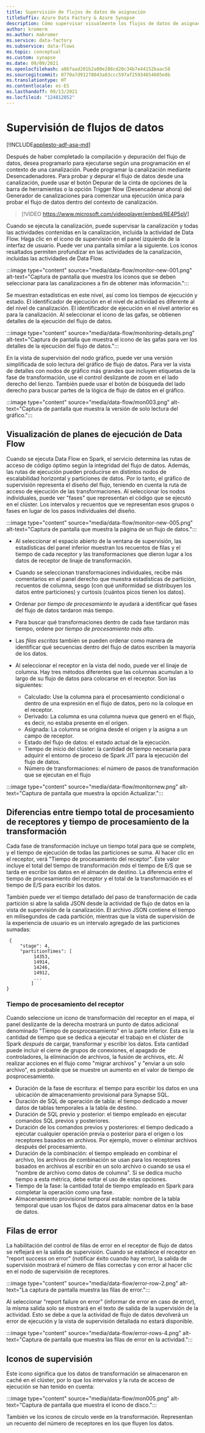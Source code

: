 ```yaml
---
title: Supervisión de flujos de datos de asignación
titleSuffix: Azure Data Factory & Azure Synapse
description: Cómo supervisar visualmente los flujos de datos de asignación en Azure Data Factory y Synapse Analytics
author: kromerm
ms.author: makromer
ms.service: data-factory
ms.subservice: data-flows
ms.topic: conceptual
ms.custom: synapse
ms.date: 09/09/2021
ms.openlocfilehash: a86faad201b2a00e288cd20c34b7e44152baac58
ms.sourcegitcommit: 0770a7d91278043a83ccc597af25934854605e8b
ms.translationtype: HT
ms.contentlocale: es-ES
ms.lasthandoff: 09/13/2021
ms.locfileid: "124812052"
---
```

# <a name="monitor-data-flows"></a>Supervisión de flujos de datos

[!INCLUDE[appliesto-adf-asa-md](includes/appliesto-adf-asa-md.md)]

Después de haber completado la compilación y depuración del flujo de datos, desea programarlo para ejecutarse según una programación en el contexto de una canalización. Puede programar la canalización mediante Desencadenadores. Para probar y depurar el flujo de datos desde una canalización, puede usar el botón Depurar de la cinta de opciones de la barra de herramientas o la opción Trigger Now (Desencadenar ahora) del Generador de canalizaciones para comenzar una ejecución única para probar el flujo de datos dentro del contexto de canalización.

> [!VIDEO https://www.microsoft.com/videoplayer/embed/RE4P5pV]

Cuando se ejecuta la canalización, puede supervisar la canalización y todas las actividades contenidas en la canalización, incluida la actividad de Data Flow. Haga clic en el icono de supervisión en el panel izquierdo de la interfaz de usuario. Puede ver una pantalla similar a la siguiente. Los iconos resaltados permiten profundizar en las actividades de la canalización, incluidas las actividades de Data Flow.

:::image type="content" source="media/data-flow/monitor-new-001.png" alt-text="Captura de pantalla que muestra los iconos que se deben seleccionar para las canalizaciones a fin de obtener más información.":::

Se muestran estadísticas en este nivel, así como los tiempos de ejecución y estado. El identificador de ejecución en el nivel de actividad es diferente al del nivel de canalización. El identificador de ejecución en el nivel anterior es para la canalización. Al seleccionar el icono de las gafas, se obtienen detalles de la ejecución del flujo de datos.

:::image type="content" source="media/data-flow/monitoring-details.png" alt-text="Captura de pantalla que muestra el icono de las gafas para ver los detalles de la ejecución del flujo de datos.":::

En la vista de supervisión del nodo gráfico, puede ver una versión simplificada de solo lectura del gráfico de flujo de datos. Para ver la vista de detalles con nodos de gráfico más grandes que incluyen etiquetas de la fase de transformación, use el control deslizante de zoom en el lado derecho del lienzo. También puede usar el botón de búsqueda del lado derecho para buscar partes de la lógica de flujo de datos en el gráfico.

:::image type="content" source="media/data-flow/mon003.png" alt-text="Captura de pantalla que muestra la versión de solo lectura del gráfico.":::

## <a name="view-data-flow-execution-plans"></a>Visualización de planes de ejecución de Data Flow

Cuando se ejecuta Data Flow en Spark, el servicio determina las rutas de acceso de código óptimo según la integridad del flujo de datos. Además, las rutas de ejecución pueden producirse en distintos nodos de escalabilidad horizontal y particiones de datos. Por lo tanto, el gráfico de supervisión representa el diseño del flujo, teniendo en cuenta la ruta de acceso de ejecución de las transformaciones. Al seleccionar los nodos individuales, puede ver "fases" que representan el código que se ejecutó en el clúster. Los intervalos y recuentos que ve representan esos grupos o fases en lugar de los pasos individuales del diseño.

:::image type="content" source="media/data-flow/monitor-new-005.png" alt-text="Captura de pantalla que muestra la página de un flujo de datos.":::

* Al seleccionar el espacio abierto de la ventana de supervisión, las estadísticas del panel inferior muestran los recuentos de filas y el tiempo de cada receptor y las transformaciones que dieron lugar a los datos de receptor de linaje de transformación.

* Cuando se seleccionan transformaciones individuales, recibe más comentarios en el panel derecho que muestra estadísticas de partición, recuentos de columna, sesgo (con qué uniformidad se distribuyen los datos entre particiones) y curtosis (cuántos picos tienen los datos).

* Ordenar por *tiempo de procesamiento* le ayudará a identificar qué fases del flujo de datos tardaron más tiempo.

* Para buscar qué transformaciones dentro de cada fase tardaron más tiempo, ordene por *tiempo de procesamiento más alto*.

* Las *filas escritas* también se pueden ordenar como manera de identificar qué secuencias dentro del flujo de datos escriben la mayoría de los datos.

* Al seleccionar el receptor en la vista del nodo, puede ver el linaje de columna. Hay tres métodos diferentes que las columnas acumulan a lo largo de su flujo de datos para colocarse en el receptor. Son las siguientes:

  * Calculado: Use la columna para el procesamiento condicional o dentro de una expresión en el flujo de datos, pero no la coloque en el receptor.
  * Derivado: La columna es una columna nueva que generó en el flujo, es decir, no estaba presente en el origen.
  * Asignada: La columna se origina desde el origen y la asigna a un campo de receptor.
  * Estado del flujo de datos: el estado actual de la ejecución.
  * Tiempo de inicio del clúster: la cantidad de tiempo necesaria para adquirir el entorno de proceso de Spark JIT para la ejecución del flujo de datos.
  * Número de transformaciones: el número de pasos de transformación que se ejecutan en el flujo
  
:::image type="content" source="media/data-flow/monitornew.png" alt-text="Captura de pantalla que muestra la opción Actualizar.":::

## <a name="total-sink-processing-time-vs-transformation-processing-time"></a>Diferencias entre tiempo total de procesamiento de receptores y tiempo de procesamiento de la transformación

Cada fase de transformación incluye un tiempo total para que se complete, y el tiempo de ejecución de todas las particiones se suma. Al hacer clic en el receptor, verá "Tiempo de procesamiento del receptor". Este valor incluye el total del tiempo de transformación *más* el tiempo de E/S que se tarda en escribir los datos en el almacén de destino. La diferencia entre el tiempo de procesamiento del receptor y el total de la transformación es el tiempo de E/S para escribir los datos.

También puede ver el tiempo detallado del paso de transformación de cada partición si abre la salida JSON desde la actividad de flujo de datos en la vista de supervisión de la canalización. El archivo JSON contiene el tiempo en milisegundos de cada partición, mientras que la vista de supervisión de la experiencia de usuario es un intervalo agregado de las particiones sumadas:

```
 {
     "stage": 4,
     "partitionTimes": [
          14353,
          14914,
          14246,
          14912,
          ...
         ]
}
```

### <a name="sink-processing-time"></a>Tiempo de procesamiento del receptor

Cuando seleccione un icono de transformación del receptor en el mapa, el panel deslizante de la derecha mostrará un punto de datos adicional denominado "Tiempo de posprocesamiento" en la parte inferior. Esta es la cantidad de tiempo que se dedica a ejecutar el trabajo en el clúster de Spark *después* de cargar, transformar y escribir los datos. Esta cantidad puede incluir el cierre de grupos de conexiones, el apagado de controladores, la eliminación de archivos, la fusión de archivos, etc. Al realizar acciones en el flujo como "migrar archivos" y "enviar a un solo archivo", es probable que se muestre un aumento en el valor de tiempo de posprocesamiento.

* Duración de la fase de escritura: el tiempo para escribir los datos en una ubicación de almacenamiento provisional para Synapse SQL.
* Duración de SQL de operación de tabla: el tiempo dedicado a mover datos de tablas temporales a la tabla de destino.
* Duración de SQL previo y posterior: el tiempo empleado en ejecutar comandos SQL previos y posteriores.
* Duración de los comandos previos y posteriores: el tiempo dedicado a ejecutar cualquier operación previa o posterior para el origen o los receptores basados en archivos. Por ejemplo, mover o eliminar archivos después del procesamiento.
* Duración de la combinación: el tiempo empleado en combinar el archivo, los archivos de combinación se usan para los receptores basados en archivos al escribir en un solo archivo o cuando se usa el "nombre de archivo como datos de columna". Si se dedica mucho tiempo a esta métrica, debe evitar el uso de estas opciones.
* Tiempo de la fase: la cantidad total de tiempo empleado en Spark para completar la operación como una fase.
* Almacenamiento provisional temporal estable: nombre de la tabla temporal que usan los flujos de datos para almacenar datos en la base de datos.
  
## <a name="error-rows"></a>Filas de error

La habilitación del control de filas de error en el receptor de flujo de datos se reflejará en la salida de supervisión. Cuando se establece el receptor en "report success on error" (notificar éxito cuando hay error), la salida de supervisión mostrará el número de filas correctas y con error al hacer clic en el nodo de supervisión de receptores.

:::image type="content" source="media/data-flow/error-row-2.png" alt-text="La captura de pantalla muestra las filas de error.":::

Al seleccionar "report failure on error" (informar de error en caso de error), la misma salida solo se mostrará en el texto de salida de la supervisión de la actividad. Esto se debe a que la actividad de flujo de datos devolverá un error de ejecución y la vista de supervisión detallada no estará disponible.

:::image type="content" source="media/data-flow/error-rows-4.png" alt-text="Captura de pantalla que muestra las filas de error en la actividad.":::

## <a name="monitor-icons"></a>Iconos de supervisión

Este icono significa que los datos de transformación se almacenaron en caché en el clúster, por lo que los intervalos y la ruta de acceso de ejecución se han tenido en cuenta:

:::image type="content" source="media/data-flow/mon005.png" alt-text="Captura de pantalla que muestra el icono de disco.":::

También ve los iconos de círculo verde en la transformación. Representan un recuento del número de receptores en los que fluyen los datos.
